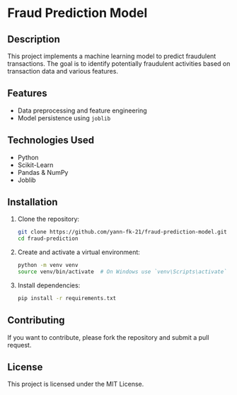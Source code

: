 # Fraud Prediction Model

## Description
This project implements a machine learning model to predict fraudulent transactions. The goal is to identify potentially fraudulent activities based on transaction data and various features.

## Features
- Data preprocessing and feature engineering
- Model persistence using `joblib`

## Technologies Used
- Python
- Scikit-Learn
- Pandas & NumPy
- Joblib

## Installation

1. Clone the repository:
   ```bash
   git clone https://github.com/yann-fk-21/fraud-prediction-model.git
   cd fraud-prediction
   ```

2. Create and activate a virtual environment:
   ```bash
   python -m venv venv
   source venv/bin/activate  # On Windows use `venv\Scripts\activate`
   ```

3. Install dependencies:
   ```bash
   pip install -r requirements.txt
   ```

## Contributing
If you want to contribute, please fork the repository and submit a pull request.

## License
This project is licensed under the MIT License.


